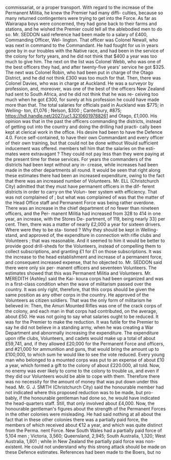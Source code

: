 commissariat, or a proper transport. With regard to the increase of the Permanent Militia, he knew the Premier had many diffi- culties, because so many returned contingenters were trying to get into the Force. As far as Wairarapa boys were concerned, they had gone back to their farms and stations, and he wished the Premier could tell all the ablebodied men to do so. Mr. SEDDON said reference had been made to a salary of £400, Commanding Officer, Wel- lington. That officer was Colonel Newall, who was next in command to the Commandant. He had fought for us in years gone by in our troubles with the Native race, and had been in the service of the colony for forty years, and he did not think that $400 a year was too much to give him. The next on the list was Colonel Webb, who was one of the best officers they had, and after twenty-five years' service he got $325. The next was Colonel Robin, who had been put in charge of the Otago District, and he did not think £300 was too much for that. Then, there was Colonel Davies, who was in charge at Auckland. He was a surveyor by profession, and, moreover, was one of the best of the officers New Zealand had sent to South Africa, and he did not think that he was re- ceiving too much when he got £300, for surely at his profession he could have made more than that. The total salaries for officials paid in Auckland was $775; in Welling- ton, £1,076 ; Nelson, $300 ; Canterbury, #875; https://hdl.handle.net/2027/uc1.32106019788261 and Otago, £1,000. His opinion was that in the past the officers commanding the districts, instead of getting out into the country and doing the drilling had practi- cally been kept at clerical work in the office. His desire had been to have the Defence 4.0. Force self-contained, to have their own Commandant and every officer of their own training, but that could not be done without Would sufficient inducement was offered. members tell him that the salaries on the esti- mates were extravagant ? They could not pay less than they were paying at the present time for these services. For years the commanders of the districts had been kept without any in- crease, while increases had been made in the other departments all round. It would be seen that right along these estimates there had been an increased expenditure, owing to the fact that there was an increased number of Volunteers. Mr. ELL (Christchurch City) admitted that they must have permanent officers in the dif- ferent districts in order to carry on the Volun- teer system with efficiency. That was not complained of ; but what was complained of was that the matter of the Head Office staff and Permanent Force was being rather overdone. There was an increase in the chief department of no fewer than nineteen officers, and the Per- manent Militia had increased from 328 to 414 in one year, an increase, with the Stores De- partment, of 119, being nearly 33} per cent. Then, there was a matter of nearly £2,000 a year for sixteen drivers. Where were they to be sta- tioned ? Why they should be kept in Welling- stand, and approved of, the expenditure in connection with rifle clubs and Volunteers ; that was reasonable. And it seemed to him it would be better to provide good drill-sheds for the Volunteers, instead of compelling them to collect subscriptions, and granting £1 for £1 on those subscriptions. It was the increase to the head establishment and increase of a permanent force, and consequent increased expense, that ho objected to. Mr. SEDDON said there were only six per- manent officers and seventeen Volunteers. The estimates showed that this was Permanent Militia and Volunteers. Mr. MEREDITH (Ashley) said the Kai- koura corps had been organized and was in a first-class condition when the wave of militarism passed over the country. It was only right, therefore, that this corps should be given the same position as any other corps in the country. He approved of the Volunteers as citizen soldiers. That was the only form of militarism he believed in: Then, the Amuri Mounted Rifles was one of the crack corps of the colony, and each man in that corps had contributed, on the average, about £50. He was not going to say what salaries ought to be reduced. It was for the Premier to make the reduction. It was futile for the Premier to say he did not believe in a standing army, when he was creating a War Department and abnormally increasing the expenditure. The expenditure upon rifle clubs, Volunteers, and cadets would make up a total of about £59,741, and, if they allowed £20,000 for the Permanent Force and officers, and #21,000 for ammunition and guns, that would bring the amount up to £100,000, to which sum he would like to see the vote reduced. Every young man who belonged to a mounted corps was put to an expense of about £10 a year, which formed a gift to the colony of about £220.000, all told. Now, no enemy was ever likely to come to the colony to trouble us, and even if they did our Volunteers would be able to cope with them. Therefore there was no necessity for the amount of money that was put down under this head. Mr. G. J. SMITH (Christchurch City) said the honourable member had not indicated where this proposed reduction was to be made, but pro- bably, if the honourable gentleman had done so, he would have indicated the head-quarters staff. Still, that only involved about £4,000. Now, the honourable gentleman's figures about the strength of the Permanent Forces in the other colonies were misleading. He had said nothing at all about the fact that in these other colonies there was a partially paid force, the members of which received about €12 a year, and which was quite distinct from the Perma. nent Force. New South Wales had a partially paid force of 5,104 men ; Victoria, 3,560; Queensland, 2,945; South Australia, 1,320; West Australia, 1,801 ; while in New Zealand the partially paid force was non-existent. He could not understand why this strong attack should be made on these Defence estimates. References had been made to the Boers, but no 